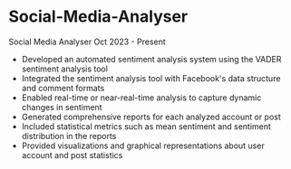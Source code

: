 # Social-Media-Analyser

Social Media Analyser Oct 2023 - Present
- Developed an automated sentiment analysis system using the VADER sentiment analysis tool
- Integrated the sentiment analysis tool with Facebook's data structure and comment formats
- Enabled real-time or near-real-time analysis to capture dynamic changes in sentiment
- Generated comprehensive reports for each analyzed account or post
- Included statistical metrics such as mean sentiment and sentiment distribution in the reports
- Provided visualizations and graphical representations about user account and post statistics
